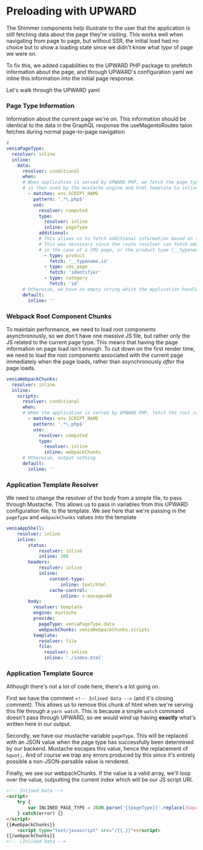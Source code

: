 # Preloading with UPWARD
The Shimmer components help illustrate to the user that the application is still fetching data about the page they're visiting.
This works well when navigating from page to page, but without SSR, the initial load had no choice but to show a loading
state since we didn't know what _type_ of page we were on.

To fix this, we added capabilities to the UPWARD PHP package to prefetch information about the page, and through UPWARD's
configuration yaml we inline this information into the initial page response.

Let's walk through the UPWARD yaml

### Page Type Information
Information about the current page we're on. This information should be identical to the data in the GraphQL response
the useMagentoRoutes talon fetches during normal page-to-page navigation
```yaml
# 
veniaPageType:
  resolver: inline
  inline:
    data:
      resolver: conditional
      when:
      # When application is served by UPWARD PHP, we fetch the page type information which
      # is then used by the mustache engine and html template to inline the information into the response
        - matches: env.SCRIPT_NAME 
          pattern: '.*\.php$'
          use:
            resolver: computed
            type:
              resolver: inline
              inline: pageType
            additional: 
            # This allows us to fetch additional information based on the page type.
            # This was necessary since the route resolver can fetch additional information, such as the identifier
            # in the case of a CMS page, or the product type (__typename) in the case of a product
              - type: product
                fetch: '__typename,id'
              - type: cms_page
                fetch: 'identifier'
              - type: category
                fetch: 'id'
      # Otherwise, we have an empty string which the application handles          
      default:
        inline: ''
```

### Webpack Root Component Chunks
To maintain performance, we need to load root components asynchronously, so we don't have one massive JS file, but rather
only the JS related to the current page type. This means that having the page information on page load isn't enough. To cut
down on the first render time, we need to load the root components associated with the current page immediately when the page
loads, rather than asynchronously _after_ the page loads.
```yaml
veniaWebpackChunks:
  resolver: inline
  inline:
    scripts:
      resolver: conditional
      when:
      # When the application is served by UPWARD PHP, fetch the root component JS sources for the current page type 
        - matches: env.SCRIPT_NAME
          pattern: '.*\.php$'
          use:
            resolver: computed
            type:
              resolver: inline
              inline: webpackChunks
      # Otherwise, output nothing
      default:
        inline: ''
```

### Application Template Resolver
We need to change the resolver of the body from a simple file, to pass through Mustache. This allows us to pass in variables
from this UPWARD configuration file, to the template. We see here that we're passing in the `pageType` and `webpackChunks`
values into the template
```yaml
veniaAppShell:
    resolver: inline
    inline:
        status:
            resolver: inline
            inline: 200
        headers:
            resolver: inline
            inline:
                content-type:
                    inline: text/html
                cache-control:
                    inline: s-maxage=60
        body:
          resolver: template
          engine: mustache
          provide:
            pageType: veniaPageType.data
            webpackChunks: veniaWebpackChunks.scripts
          template:
            resolver: file
            file:
              resolver: inline
              inline: './index.html'
```

### Application Template Source
Although there's not a lot of code here, there's a lot going on.

First we have the comment `<!-- Inlined Data -->` (and it's closing comment). This allows us to remove this chunk of html
when we're serving this file through a `yarn watch`. This is because a simple `watch` command doesn't pass through UPWARD,
so we would wind up having **exactly** what's written here in our output.

Secondly, we have our mustache variable `pageType`. This will be replaced with an JSON value when the page type has
successfully been determined by our backend. Mustache escapes this value, hence the replacement of `&quot;`. And of course
we trap any errors produced by this since it's entirely possible a non-JSON-parsable value is rendered.

Finally, we see our webpackChunks. If the value is a valid array, we'll loop over the value, outputting the current index
which will be our JS script URI.
```html
<!-- Inlined Data -->
<script>
    try {
        var INLINED_PAGE_TYPE = JSON.parse('{{pageType}}'.replace(/&quot;/g, '"'));
    } catch(error) {}
</script>
{{#webpackChunks}}
    <script type="text/javascript" src="/{{.}}"></script>
{{/webpackChunks}}
<!-- /Inlined Data -->
```
